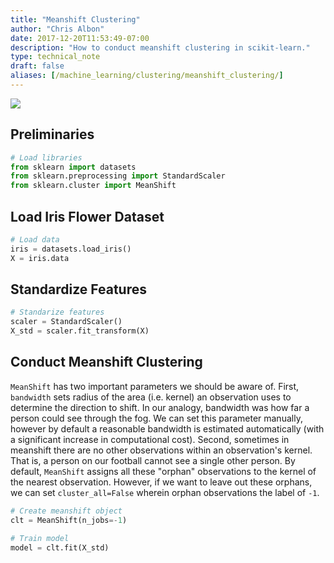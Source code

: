 ```yaml
---
title: "Meanshift Clustering"
author: "Chris Albon"
date: 2017-12-20T11:53:49-07:00
description: "How to conduct meanshift clustering in scikit-learn."
type: technical_note
draft: false
aliases: [/machine_learning/clustering/meanshift_clustering/]
---
```

<a alt="Meanshift Clustering" href="https://machinelearningflashcards.com">
    <img src="/images/machine_learning_flashcards/Meanshift_Clustering_By_Analogy_print.png" class="flashcard center-block">
</a>

## Preliminaries


```python
# Load libraries
from sklearn import datasets
from sklearn.preprocessing import StandardScaler
from sklearn.cluster import MeanShift
```

## Load Iris Flower Dataset


```python
# Load data
iris = datasets.load_iris()
X = iris.data
```

## Standardize Features


```python
# Standarize features
scaler = StandardScaler()
X_std = scaler.fit_transform(X)
```

## Conduct Meanshift Clustering

`MeanShift` has two important parameters we should be aware of. First, `bandwidth` sets radius of the area (i.e. kernel) an observation uses to determine the direction to shift. In our analogy, bandwidth was how far a person could see through the fog. We can set this parameter manually, however by default a reasonable bandwidth is estimated automatically (with a significant increase in computational cost). Second, sometimes in meanshift there are no other observations within an observation's kernel. That is, a person on our football cannot see a single other person. By default, `MeanShift` assigns all these "orphan" observations to the kernel of the nearest observation. However, if we want to leave out these orphans, we can set `cluster_all=False` wherein orphan observations the label of `-1`.


```python
# Create meanshift object
clt = MeanShift(n_jobs=-1)

# Train model
model = clt.fit(X_std)
```
